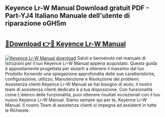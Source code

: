 ## Keyence Lr-W Manual Download gratuit PDF - Part-YJ4 Italiano Manuale dell'utente di riparazione oGH5m

# <h2><a href="http://dfchaq.blite.top/?on=Keyence+Lr-W+Manual">🔗Download 👉🔴 Keyence Lr-W Manual</a></h2>

[![Keyence Lr-W Manual download](https://i.imgur.com/lujVjoI.png)](http://dfchaq.blite.top/?on=Keyence+Lr-W+Manual)
Saluti e benvenuto nel manuale di Istruzioni per il tuo Keyence Lr-W Manual appena acquistato. Questa guida è appositamente progettata per aiutarti a ottenere il massimo dal tuo Prodotto fornendo una spiegazione approfondita delle sue caratteristiche, configurazione, utilizzo, Manutenzione e Risoluzione dei problemi. Assistenza clienti Keyence Lr-W Manual se hai bisogno di aiuto, il nostro team di assistenza clienti dedicato è a tua disposizione. Con funzionalità come L'elenco delle funzionalità, puoi ottenere risultati eccezionali con il tuo nuovo Keyence Lr-W Manual. Siamo sempre qui per te, Keyence Lr-W Manual. Il nostro Team di assistenza clienti si impegna ad assisterti in tutte le Richieste.
